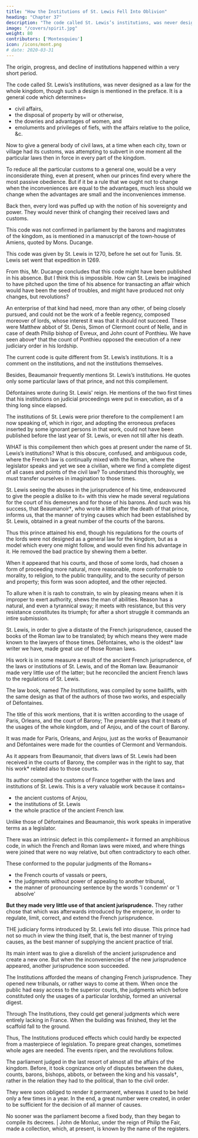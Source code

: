 ```yaml
---
title: "How the Institutions of St. Lewis Fell Into Oblivion"
heading: "Chapter 37"
description: "The code called St. Lewis’s institutions, was never designed as a law for the whole kingdom, though such a design is mentioned in the preface"
image: "/covers/spirit.jpg"
weight: 80
contributors: ['Montesquieu']
icon: /icons/mont.png
# date: 2020-03-31
---
```




The origin, progress, and decline of institutions happened within a very short period.

The code called St. Lewis’s institutions, was never designed as a law for the whole kingdom, though such a design is mentioned in the preface. It is a general code which determines= 
- civil affairs, 
- the disposal of property by will or otherwise, 
- the dowries and advantages of women, and 
- emoluments and privileges of fiefs, with the affairs relative to the police, &c. 

Now to give a general body of civil laws, at a time when each city, town or village had its customs, was attempting to subvert in one moment all the particular laws then in force in every part of the kingdom. 

To reduce all the particular customs to a general one, would be a very inconsiderate thing, even at present, when our princes find every where the most passive obedience. But if it be a rule that we ought not to change when the inconveniences are equal to the advantages, much less should we change when the advantages are small and the inconveniences immense. 

Back then, every lord was puffed up with the notion of his sovereignty and power. They would never think of changing their received laws and customs.<!-- , must be a thing that could never enter into the heads of those who were then in the administration. -->

This code was not confirmed in parliament by the barons and magistrates of the kingdom, as is mentioned in a manuscript of the town-house of Amiens, quoted by Mons. Ducange.

This code was given by St. Lewis in 1270, before he set out for Tunis. <!-- But this fact is not truer than the other; for --> St. Lewis set went that expedition in 1269. 


From this, Mr. Ducange concludes that this code might have been published in his absence. But I think this is impossible. How can St. Lewis be imagined to have pitched upon the time of his absence for transacting an affair which would have been the seed of troubles, and might have produced not only changes, but revolutions? 

An enterprise of that kind had need, more than any other, of being closely pursued, and could not be the work of a feeble regency, composed moreover of lords, whose interest it was that it should not succeed. These were Matthew abbot of St. Denis, Simon of Clermont count of Nelle, and in case of death Philip bishop of Evreux, and John count of Ponthieu. We have seen above† that the count of Ponthieu opposed the execution of a new judiciary order in his lordship.

The current code is quite different from St. Lewis’s institutions. It is a comment on the institutions, and not the institutions themselves. 

Besides, Beaumanoir frequently mentions St. Lewis’s institutions. He quotes only some particular laws of that prince, and not this compilement. 

Défontaines wrote during St. Lewis' reign. He mentions of the two first times that his institutions on judicial proceedings were put in execution, as of a thing long since elapsed. 

The institutions of St. Lewis were prior therefore to the compilement I am now speaking of, which in rigor, and adopting the erroneous prefaces inserted by some ignorant persons in that work, could not have been published before the last year of St. Lewis, or even not till after his death.

WHAT is this compilement then which goes at present under the name of St. Lewis’s institutions? What is this obscure, confused, and ambiguous code, where the French law is continually mixed with the Roman, where the legislator speaks and yet we see a civilian, where we find a complete digest of all cases and points of the civil law? To understand this thoroughly, we must transfer ourselves in imagination to those times.

St. Lewis seeing the abuses in the jurisprudence of his time, endeavoured to give the people a dislike to it=  with this view he made several regulations for the court of his demesnes and for those of his barons. And such was his success, that Beaumanoir†, who wrote a little after the death of that prince, informs us, that the manner of trying causes which had been established by St. Lewis, obtained in a great number of the courts of the barons.

Thus this prince attained his end, though his regulations for the courts of the lords were not designed as a general law for the kingdom, but as a model which every one might follow, and would even find his advantage in it. He removed the bad practice by shewing them a better. 

When it appeared that his courts, and those of some lords, had chosen a form of proceeding more natural, more reasonable, more conformable to morality, to religion, to the public tranquility, and to the security of person and property; this form was soon adopted, and the other rejected.

To allure when it is rash to constrain, to win by pleasing means when it is improper to exert authority, shews the man of abilities. Reason has a natural, and even a tyrannical sway; it meets with resistance, but this very resistance constitutes its triumph; for after a short struggle it commands an intire submission.

St. Lewis, in order to give a distaste of the French jurisprudence, caused the books of the Roman law to be translated; by which means they were made known to the lawyers of those times. Défontaines, who is the oldest* law writer we have, made great use of those Roman laws. 

His work is in some measure a result of the ancient French jurisprudence, of the laws or institutions of St. Lewis, and of the Roman law. Beaumanoir made very little use of the latter; but he reconciled the ancient French laws to the regulations of St. Lewis.

The law book, named *The Institutions*, was compiled by some bailiffs, with the same design as that of the authors of those two works, and especially of Défontaines. 

The title of this work mentions, that it is written according to the usage of Paris, Orleans, and the court of Barony;
The preamble says that it treats of the usages of the whole kingdom, and of Anjou, and of the court of Barony. 

It was made for Paris, Orleans, and Anjou, just as the works of Beaumanoir and Défontaines were made for the counties of Clermont and Vermandois. 

As it appears from Beaumanoir, that divers laws of St. Lewis had been received in the courts of Barony, the compiler was in the right to say, that his work* related also to those courts.


Its author compiled the customs of France together with the laws and institutions of St. Lewis. This is a very valuable work because it contains= 
- the ancient customs of Anjou, 
- the institutions of St. Lewis
- the whole practice of the ancient French law.

Unlike those of Défontaines and Beaumanoir, this work speaks in imperative terms as a legislator<!-- ; and this might be right, since it was a medley of written customs and laws -->.

There was an intrinsic defect in this compilement=  it formed an amphibious code, in which the French and Roman laws were mixed, and where things were joined that were no way relative, but often contradictory to each other.

These conformed to the popular judgments of the Romans= 
- the French courts of vassals or peers, 
- the judgments without power of appealing to another tribunal, 
- the manner of pronouncing sentence by the words 'I condemn' or 'I absolve' 

**But they made very little use of that ancient jurisprudence.** They rather chose that which was afterwards introduced by the emperor, in order to regulate, limit, correct, and extend the French jurisprudence.


THE judiciary forms introduced by St. Lewis fell into disuse. This prince had not so much in view the thing itself, that is, the best manner of trying causes, as the best manner of supplying the ancient practice of trial. 

Its main intent was to give a disrelish of the ancient jurisprudence and create a new one. But when the inconveniencies of the new jurisprudence appeared, another jurisprudence soon succeeded.

The Institutions afforded the means of changing French jurisprudence. They opened new tribunals, or rather ways to come at them. When once the public had easy access to the superior courts, the judgments which before constituted only the usages of a particular lordship, formed an universal digest. 

Through The Institutions, they could get general judgments which were entirely lacking in France. When the building was finished, they let the scaffold fall to the ground.

Thus, The Institutions produced effects which could hardly be expected from a masterpiece of legislation.  To prepare great changes, sometimes whole ages are needed. The events ripen, and the revolutions follow.

The parliament judged in the last resort of almost all the affairs of the kingdom. Before, it took cognizance only of disputes between the dukes, counts, barons, bishops, abbots, or between the king and his vassals†, rather in the relation they had to the political, than to the civil order. 

They were soon obliged to render it permanent, whereas it used to be held only a few times in a year. In the end, a great number were created, in order to be sufficient for the decision of all manner of causes.

No sooner was the parliament become a fixed body, than they began to compile its decrees.  | John de Monluc, under the reign of Philip the Fair, made a collection, which, at present, is known by the name of the registers.
